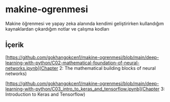 # makine-ogrenmesi

Makine öğrenmesi ve yapay zeka alanında kendimi geliştirirken kullandığım kaynaklardan çıkardığım notlar ve çalışma kodları

## İçerik
[https://github.com/gokhangokcen1/makine-ogrenmesi/blob/main/deep-learning-with-python/C02-mathematical-foundation-of-neural-networks.ipynb](Chapter 2: The mathematical building blocks of neural networks)

[https://github.com/gokhangokcen1/makine-ogrenmesi/blob/main/deep-learning-with-python/C03_intro_to_keras_and_tensorflow.ipynb](Chapter 3: Introduction to Keras and Tensorflow)
